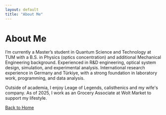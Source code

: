 ```yaml
---
layout: default
title: "About Me"
---
```


# About Me

I’m currently a Master’s student in Quantum Science and Technology at TUM with a B.S. in Physics (optics concentration) and additional Mechanical Engineering background. Experienced in R&D engineering, optical system design, simulation, and experimental analysis. International research experience in Germany and Türkiye, with a strong foundation in laboratory work, programming, and data analysis.

Outside of academia, I enjoy Leage of Legends, calisthenics and my wife's company. As of 2025, I work as an Grocery Associate at Wolt Market to support my lifestyle.

[Back to Home](index.md)
